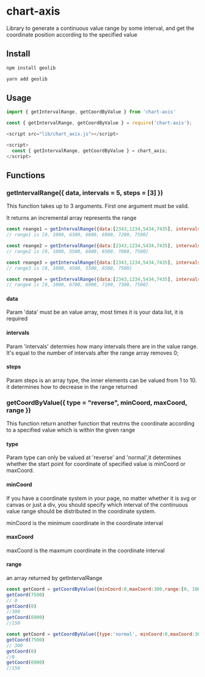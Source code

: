 # chart-axis

Library to generate a continuous value range by some interval, and get the coordinate position according to the specified value

## Install

```javascript
npm install geolib

yarn add geolib
```

## Usage

``` javascript
import { getIntervalRange, getCoordByValue } from 'chart-axis'

const { getIntervalRange, getCoordByValue } = require('chart-axis');
```

```javascript
<script src="lib/chart_axis.js"></script>

<script>
  const { getIntervalRange, getCoordByValue } = chart_axis;
</script>
```

## Functions

### getIntervalRange({ data, intervals = 5, steps = [3] })

This function takes up to 3 arguments. First one argument must be valid. 

It returns an incremental array represents the range

```javascript
const reange1 = getIntervalRange({data:[2343,1234,5434,7435], intervals:5, steps:[3]});
// range1 is [0, 1000, 6300, 6600, 6900, 7200, 7500]

const reange2 = getIntervalRange({data:[2343,1234,5434,7435], intervals:5, steps:[5]})
// range2 is [0, 1000, 5500, 6000, 6500, 7000, 7500]

const reange3 = getIntervalRange({data:[2343,1234,5434,7435], intervals:4, steps:[10]})
// range3 is [0, 1000, 4500, 5500, 6500, 7500]

const reange4 = getIntervalRange({data:[2343,1234,5434,7435], intervals:5, steps:[2,4,6]});
// range4 is [0, 1000, 6700, 6900, 7100, 7300, 7500]
```

#### data

Param 'data' must be an value array, most times it is your data list, it is required

#### intervals

Param 'intervals'  determies how many intervals there are in the value range. It's equal to the number of intervals after the range array removes 0;

#### steps

Param steps is an array type,  the inner elements can be valued from 1 to 10. it determines how to decrease in the range returned

### getCoordByValue({ type = "reverse", minCoord, maxCoord, range })

This function return another function that reutrns the coordinate according to a specified value which is within the given range

#### type

Param type can only be valued at 'reverse' and 'normal',it determines whether the start point for coordinate of specified value is minCoord or maxCoord.

#### minCoord

If you have a coordinate system in your page, no matter whether it is svg or canvas or just a div,  you should specify which interval of the continuous value range should be distributed in the coordinate system.

minCoord is the minimum coordinate in the coordinate interval

#### maxCoord

maxCoord is the maxmum coordinate in the coordinate interval

#### range

an array returned by getIntervalRange

```javascript
const getCoord = getCoordByValue({minCoord:0,maxCoord:300,range:[0, 1000, 6700, 6900, 7100, 7300, 7500]});
getCoord(7500)
// 0
getCoord(0)
//300
getCoord(6900)
//150

const getCoord = getCoordByValue({type:'normal', minCoord:0,maxCoord:300,range:[0, 1000, 6700, 6900, 7100, 7300, 7500]});
getCoord(7500)
// 300
getCoord(0)
//0
getCoord(6900)
//150

```



